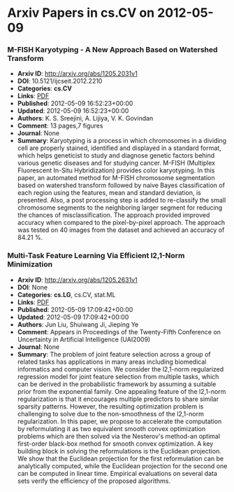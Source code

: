 # Arxiv Papers in cs.CV on 2012-05-09
### M-FISH Karyotyping - A New Approach Based on Watershed Transform
- **Arxiv ID**: http://arxiv.org/abs/1205.2031v1
- **DOI**: 10.5121/ijcseit.2012.2210
- **Categories**: **cs.CV**
- **Links**: [PDF](http://arxiv.org/pdf/1205.2031v1)
- **Published**: 2012-05-09 16:52:23+00:00
- **Updated**: 2012-05-09 16:52:23+00:00
- **Authors**: K. S. Sreejini, A. Lijiya, V. K. Govindan
- **Comment**: 13 pages,7 figures
- **Journal**: None
- **Summary**: Karyotyping is a process in which chromosomes in a dividing cell are properly stained, identified and displayed in a standard format, which helps geneticist to study and diagnose genetic factors behind various genetic diseases and for studying cancer. M-FISH (Multiplex Fluorescent In-Situ Hybridization) provides color karyotyping. In this paper, an automated method for M-FISH chromosome segmentation based on watershed transform followed by naive Bayes classification of each region using the features, mean and standard deviation, is presented. Also, a post processing step is added to re-classify the small chromosome segments to the neighboring larger segment for reducing the chances of misclassification. The approach provided improved accuracy when compared to the pixel-by-pixel approach. The approach was tested on 40 images from the dataset and achieved an accuracy of 84.21 %.



### Multi-Task Feature Learning Via Efficient l2,1-Norm Minimization
- **Arxiv ID**: http://arxiv.org/abs/1205.2631v1
- **DOI**: None
- **Categories**: **cs.LG**, cs.CV, stat.ML
- **Links**: [PDF](http://arxiv.org/pdf/1205.2631v1)
- **Published**: 2012-05-09 17:09:42+00:00
- **Updated**: 2012-05-09 17:09:42+00:00
- **Authors**: Jun Liu, Shuiwang Ji, Jieping Ye
- **Comment**: Appears in Proceedings of the Twenty-Fifth Conference on Uncertainty
  in Artificial Intelligence (UAI2009)
- **Journal**: None
- **Summary**: The problem of joint feature selection across a group of related tasks has applications in many areas including biomedical informatics and computer vision. We consider the l2,1-norm regularized regression model for joint feature selection from multiple tasks, which can be derived in the probabilistic framework by assuming a suitable prior from the exponential family. One appealing feature of the l2,1-norm regularization is that it encourages multiple predictors to share similar sparsity patterns. However, the resulting optimization problem is challenging to solve due to the non-smoothness of the l2,1-norm regularization. In this paper, we propose to accelerate the computation by reformulating it as two equivalent smooth convex optimization problems which are then solved via the Nesterov's method-an optimal first-order black-box method for smooth convex optimization. A key building block in solving the reformulations is the Euclidean projection. We show that the Euclidean projection for the first reformulation can be analytically computed, while the Euclidean projection for the second one can be computed in linear time. Empirical evaluations on several data sets verify the efficiency of the proposed algorithms.



